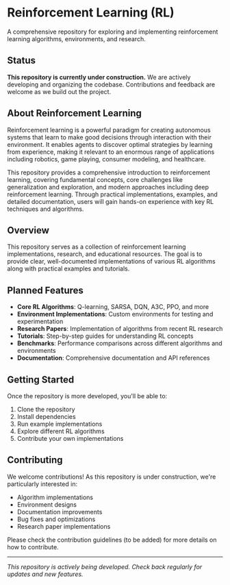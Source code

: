 # Reinforcement Learning (RL)

A comprehensive repository for exploring and implementing reinforcement learning algorithms, environments, and research.

## Status

**This repository is currently under construction.** We are actively developing and organizing the codebase. Contributions and feedback are welcome as we build out the project.

## About Reinforcement Learning

Reinforcement learning is a powerful paradigm for creating autonomous systems that learn to make good decisions through interaction with their environment. It enables agents to discover optimal strategies by learning from experience, making it relevant to an enormous range of applications including robotics, game playing, consumer modeling, and healthcare.

This repository provides a comprehensive introduction to reinforcement learning, covering fundamental concepts, core challenges like generalization and exploration, and modern approaches including deep reinforcement learning. Through practical implementations, examples, and detailed documentation, users will gain hands-on experience with key RL techniques and algorithms.



## Overview

This repository serves as a collection of reinforcement learning implementations, research, and educational resources. The goal is to provide clear, well-documented implementations of various RL algorithms along with practical examples and tutorials.

## Planned Features

- **Core RL Algorithms**: Q-learning, SARSA, DQN, A3C, PPO, and more
- **Environment Implementations**: Custom environments for testing and experimentation
- **Research Papers**: Implementation of algorithms from recent RL research
- **Tutorials**: Step-by-step guides for understanding RL concepts
- **Benchmarks**: Performance comparisons across different algorithms and environments
- **Documentation**: Comprehensive documentation and API references

## Getting Started

Once the repository is more developed, you'll be able to:

1. Clone the repository
2. Install dependencies
3. Run example implementations
4. Explore different RL algorithms
5. Contribute your own implementations

## Contributing

We welcome contributions! As this repository is under construction, we're particularly interested in:

- Algorithm implementations
- Environment designs
- Documentation improvements
- Bug fixes and optimizations
- Research paper implementations

Please check the contribution guidelines (to be added) for more details on how to contribute.

---

*This repository is actively being developed. Check back regularly for updates and new features.* 